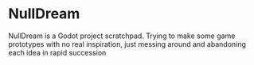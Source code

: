 # NullDream

NullDream is a Godot project scratchpad. Trying to make some game prototypes with
no real inspiration, just messing around and abandoning each idea in rapid
succession
